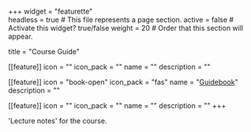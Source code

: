 +++
widget = "featurette"  
headless = true  # This file represents a page section.
active = false  # Activate this widget? true/false
weight = 20  # Order that this section will appear.

title = "Course Guide"

[[feature]]
  icon = ""
  icon_pack = ""
  name = ""
  description = ""
  
[[feature]]
  icon = "book-open"
  icon_pack = "fas"
  name = "[Guidebook](https://stat545guidebook.netlify.com/)"
  description = ""  
  
[[feature]]
  icon = ""
  icon_pack = ""
  name = ""
  description = ""
+++

'Lecture notes' for the course.